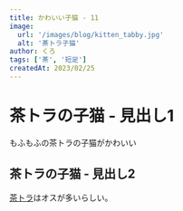```yaml
---
title: かわいい子猫 - 11
image:
  url: '/images/blog/kitten_tabby.jpg'
  alt: '茶トラ子猫'
author: くろ
tags: ['茶', '短足']
createdAt: 2023/02/25
---
```


# 茶トラの子猫 - 見出し1

もふもふの茶トラの子猫がかわいい

## 茶トラの子猫 - 見出し2

[茶トラ](https://cat.benesse.ne.jp/catlist/tabby/content/?id=41373)はオスが多いらしい。
